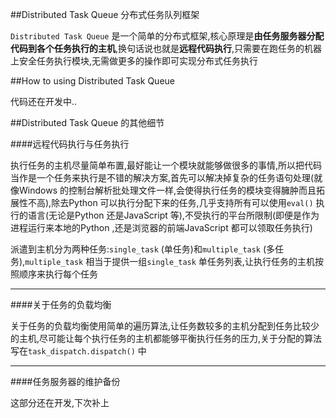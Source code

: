 
##Distributed Task Queue 分布式任务队列框架

  `Distributed Task Queue` 是一个简单的分布式框架,核心原理是**由任务服务器分配代码到各个任务执行的主机**,换句话说也就是**远程代码执行**,只需要在跑任务的机器上安全任务执行模块,无需做更多的操作即可实现分布式任务执行
  
##How to using Distributed Task Queue 

  代码还在开发中..

##Distributed Task Queue 的其他细节

####远程代码执行与任务执行

  执行任务的主机尽量简单布置,最好能让一个模块就能够做很多的事情,所以把代码当作是一个任务来执行是不错的解决方案,首先可以解决掉复杂的任务语句处理(就像Windows 的控制台解析批处理文件一样,会使得执行任务的模块变得臃肿而且拓展性不高),除去Python 可以执行分配下来的任务,几乎支持所有可以使用`eval()` 执行的语言(无论是Python 还是JavaScript 等),不受执行的平台所限制(即便是作为进程运行来本地的Python ,还是浏览器的前端JavaScript 都可以领取任务执行)<br/>

  派遣到主机分为两种任务:`single_task` (单任务)和`multiple_task` (多任务),`multiple_task` 相当于提供一组`single_task` 单任务列表,让执行任务的主机按照顺序来执行每个任务

---

####关于任务的负载均衡

  关于任务的负载均衡使用简单的遍历算法,让任务数较多的主机分配到任务比较少的主机,尽可能让每个执行任务的主机都能够平衡执行任务的压力,关于分配的算法写在`task_dispatch.dispatch()` 中

---

####任务服务器的维护备份

  这部分还在开发,下次补上

